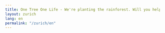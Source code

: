 ```yaml
---
title: One Tree One Life - We're planting the rainforest. Will you help?
layout: zurich
lang: en
permalink: "/zurich/en"
---
```

